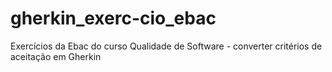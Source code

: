 # gherkin_exerc-cio_ebac
Exercícios da Ebac do curso Qualidade de Software - converter critérios de aceitação em Gherkin
